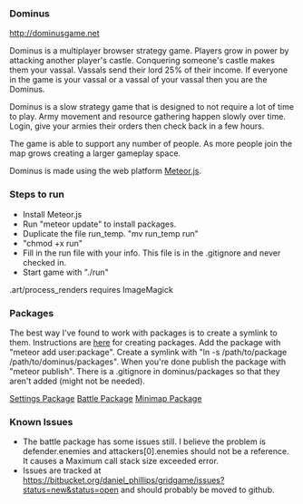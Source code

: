 ### Dominus ###
http://dominusgame.net

Dominus is a multiplayer browser strategy game.  Players grow in power by attacking another player's castle.  Conquering someone's castle makes them your vassal.  Vassals send their lord 25% of their income.  If everyone in the game is your vassal or a vassal of your vassal then you are the Dominus.

Dominus is a slow strategy game that is designed to not require a lot of time to play.  Army movement and resource gathering happen slowly over time.  Login, give your armies their orders then check back in a few hours.

The game is able to support any number of people.  As more people join the map grows creating a larger gameplay space.

Dominus is made using the web platform <a href="http://meteor.com">Meteor.js</a>.


### Steps to run ###

* Install Meteor.js
* Run "meteor update" to install packages.
* Duplicate the file run_temp.  "mv run_temp run"
* "chmod +x run"
* Fill in the run file with your info.  This file is in the .gitignore and never checked in.
* Start game with "./run"

.art/process_renders requires ImageMagick


### Packages ###

The best way I've found to work with packages is to create a symlink to them.  Instructions are <a href="https://meteor.hackpad.com/Unipackage-tvas8pXYMOW">here</a> for creating packages.  Add the package with "meteor add user:package".  Create a symlink with "ln -s /path/to/package /path/to/dominus/packages".  When you're done publish the package with "meteor publish".  There is a .gitignore in dominus/packages so that they aren't added (might not be needed).

<a href="https://github.com/dan335/dominus-settings">Settings Package</a>
<a href="https://github.com/dan335/dominus-battle">Battle Package</a>
<a href="https://github.com/dan335/dominus-minimap">Minimap Package</a>


### Known Issues ###

* The battle package has some issues still.  I believe the problem is defender.enemies and attackers[0].enemies should not be a reference.  It causes a Maximum call stack size exceeded error.
* Issues are tracked at https://bitbucket.org/daniel_phillips/gridgame/issues?status=new&status=open and should probably be moved to github.